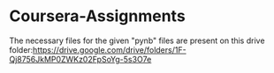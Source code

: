 # Coursera-Assignments
The necessary files for the given "pynb" files are present on this drive folder:https://drive.google.com/drive/folders/1F-Qj8756JkMP0ZWKz02FpSoYg-5s3O7e
